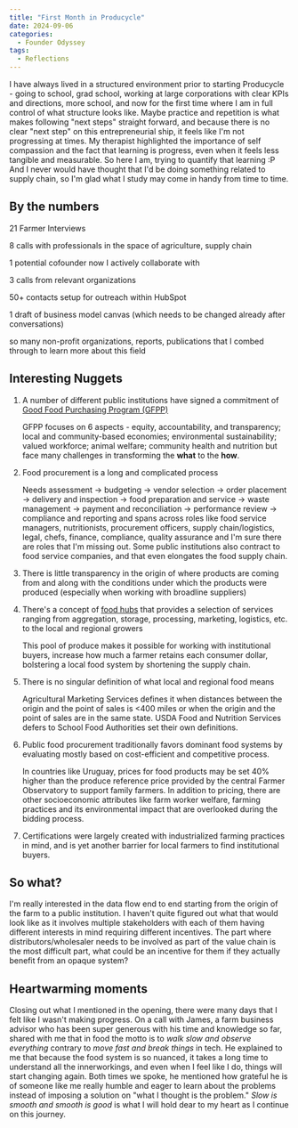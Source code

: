 ```yaml
---
title: "First Month in Producycle"
date: 2024-09-06
categories:
  - Founder Odyssey
tags:
  - Reflections
---
```


I have always lived in a structured environment prior to starting Producycle - going to school, grad school, working at large corporations with clear KPIs and directions, more school, and now for the first time where I am in full control of what structure looks like. Maybe practice and repetition is what makes following "next steps" straight forward, and because there is no clear "next step" on this entrepreneurial ship, it feels like I'm not progressing at times. My therapist highlighted the importance of self compassion and the fact that learning is progress, even when it feels less tangible and measurable. So here I am, trying to quantify that learning :P And I never would have thought that I'd be doing something related to supply chain, so I'm glad what I study may come in handy from time to time. 

## By the numbers
21 Farmer Interviews

8 calls with professionals in the space of agriculture, supply chain

1 potential cofounder now I actively collaborate with

3 calls from relevant organizations

50+ contacts setup for outreach within HubSpot

1 draft of business model canvas (which needs to be changed already after conversations)

so many non-profit organizations, reports, publications that I combed through to learn more about this field


## Interesting Nuggets

1. A number of different public institutions have signed a commitment of [Good Food Purchasing Program (GFPP)](https://goodfoodpurchasing.org/)

    GFPP focuses on 6 aspects - equity, accountability, and transparency; local and community-based economies; environmental sustainability; valued workforce; animal welfare; community health and nutrition but face many challenges in transforming the **what** to the **how**.

2. Food procurement is a long and complicated process

    Needs assessment -> budgeting -> vendor selection -> order placement -> delivery and inspection -> food preparation and service -> waste management -> payment and reconciliation -> performance review -> compliance and reporting and spans across roles like food service managers, nutritionists, procurement officers, supply chain/logistics, legal, chefs, finance, compliance, quality assurance and I'm sure there are roles that I'm missing out. Some public institutions also contract to food service companies, and that even elongates the food supply chain.

3. There is little transparency in the origin of where products are coming from and along with the conditions under which the products were produced (especially when working with broadline suppliers)

4. There's a concept of [food hubs](https://sarep.ucdavis.edu/research/foodsystems/foodhubs) that provides a selection of services ranging from aggregation, storage, processing, marketing, logistics, etc. to the local and regional growers 

    This pool of produce makes it possible for working with institutional buyers, increase how much a farmer retains each consumer dollar, bolstering a local food system by shortening the supply chain. 

5. There is no singular definition of what local and regional food means

    Agricultural Marketing Services defines it when distances between the origin and the point of sales is <400 miles or when the origin and the point of sales are in the same state. USDA Food and Nutrition Services defers to School Food Authorities set their own definitions.

6. Public food procurement traditionally favors dominant food systems by evaluating mostly based on cost-efficient and competitive process. 

    In countries like Uruguay, prices for food products may be set 40% higher than the produce reference price provided by the central Farmer Observatory to support family farmers. In addition to pricing, there are other socioeconomic attributes like farm worker welfare, farming practices and its environmental impact that are overlooked during the bidding process. 

7. Certifications were largely created with industrialized farming practices in mind, and is yet another barrier for local farmers to find institutional buyers. 

## So what?

I'm really interested in the data flow end to end starting from the origin of the farm to a public institution. I haven't quite figured out what that would look like as it involves multiple stakeholders with each of them having different interests in mind requiring different incentives. The part where distributors/wholesaler needs to be involved as part of the value chain is the most difficult part, what could be an incentive for them if they actually benefit from an opaque system?


## Heartwarming moments
Closing out what I mentioned in the opening, there were many days that I felt like I wasn't making progress. On a call with James, a farm business advisor who has been super generous with his time and knowledge so far, shared with me that in food the motto is to *walk slow and observe everything* contrary to *move fast and break things* in tech. He explained to me that because the food system is so nuanced, it takes a long time to understand all the innerworkings, and even when I feel like I do, things will start changing again. Both times we spoke, he mentioned how grateful he is of someone like me really humble and eager to learn about the problems instead of imposing a solution on "what I thought is the problem." *Slow is smooth and smooth is good* is what I will hold dear to my heart as I continue on this journey. 
